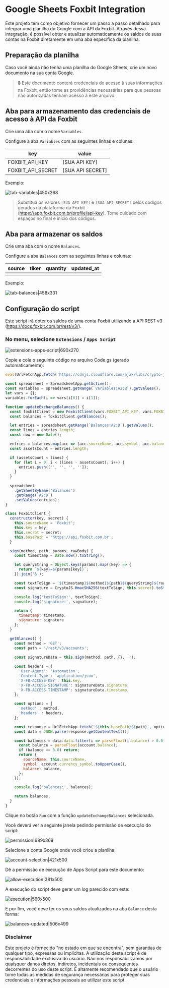 # Google Sheets Foxbit Integration

Este projeto tem como objetivo fornecer um passo a passo detalhado para integrar uma planilha do Google com a API da Foxbit. Através dessa integração, é possível obter e atualizar automaticamente os saldos de suas contas na Foxbit diretamente em uma aba específica da planilha.


## Preparação da planilha

Caso você ainda não tenha uma planilha do Google Sheets, crie um novo documento na sua conta Google.

> :lock:
> Este documento conterá credenciais de acesso à suas informações na Foxbit, então tome as providências necessárias para que pessoas não autorizadas tenham acesso à este arquivo.


## Aba para armazenamento das credenciais de acesso à API da Foxbit

Crie uma aba com o nome `Variables`.

Configure a aba `Variables` com as seguintes linhas e colunas:

|key|value|
|---|---|
|FOXBIT_API_KEY|[SUA API KEY]|
|FOXBIT_API_SECRET|[SUA API SECRET]|

Exemplo:

![tab-variables|450x268](./assets/tab-variables.png)

> Substitua os valores `[SUA API KEY]` e `[SUA API SECRET]` pelos códigos gerados na plataforma da Foxbit (https://app.foxbit.com.br/profile/api-key).
> Tome cuidado com espaços no final e início dos códigos.


## Aba para armazenar os saldos

Crie uma aba com o nome `Balances`.

Configure a aba `Balances` com as seguintes linhas e colunas:

|source|tiker|quantity|updated_at|
|---|---|---|---|
|||||

Exemplo:

![tab-balances|458x331](./assets/tab-balances.png)


## Configuração do script

Este script irá obter os saldos de uma conta Foxbit utilizando a API REST v3 (https://docs.foxbit.com.br/rest/v3/).


### No menu, selecione `Extensions` / `Apps Script`

![extensions-apps-script|690x270](./assets/extensions-apps-script.png)

Copie e cole o seguinte código no arquivo Code.gs (gerado automaticamente):

```javascript
eval(UrlFetchApp.fetch('https://cdnjs.cloudflare.com/ajax/libs/crypto-js/4.1.1/crypto-js.min.js').getContentText());

const spreadsheet = SpreadsheetApp.getActive();
const variables = spreadsheet.getRange(`Variables!A2:B`).getValues();
let vars = {};
variables.forEach(i => vars[i[0]] = i[1]);

function updateExchangeBalances() {
  const foxbitClient = new FoxbitClient(vars.FOXBIT_API_KEY, vars.FOXBIT_API_SECRET);
  const balances = foxbitClient.getBlances();

  let entries = spreadsheet.getRange(`Balances!A2:D`).getValues();
  const lines = entries.length;
  const now = new Date();

  entries = balances.map(acc => [acc.sourceName, acc.symbol, acc.balance, now]);
  const assetsCount = entries.length;

  if (assetsCount < lines) {
    for (let i = 0; i < (lines - assetsCount); i++) {
      entries.push(['', '', '', '']);
    }
  }
  
  spreadsheet
    .getSheetByName('Balances')
    .getRange(`A2:D`)
    .setValues(entries);
}

class FoxbitClient {
  constructor(key, secret) {
    this.sourceName = 'Foxbit';
    this.key = key;
    this.secret = secret;
    this.basePath = 'https://api.foxbit.com.br';
  }

  sign(method, path, params, rawBody) {
    const timestamp = Date.now().toString();

    let queryString = Object.keys(params).map((key) => {
      return `${key}=${params[key]}`;
    }).join('&');

    const textToSign = `${timestamp}${method}${path}${queryString}${rawBody}`;
    const signature = CryptoJS.HmacSHA256(textToSign, this.secret).toString();

    console.log('textToSign:', textToSign);
    console.log('signature:', signature);

    return {
      timestamp: timestamp,
      signature: signature
    };
  }

  getBlances() {
    const method = 'GET';
    const path = '/rest/v3/accounts';
    
    const signatureData = this.sign(method, path, {}, '');

    const headers = {
      'User-Agent': 'Automation',
      'Content-Type': 'application/json',
      'X-FB-ACCESS-KEY': this.key,
      'X-FB-ACCESS-SIGNATURE': signatureData.signature,
      'X-FB-ACCESS-TIMESTAMP': signatureData.timestamp,
    };

    const options = {
      'method' : method,
      'headers' : headers,
    };

    const response = UrlFetchApp.fetch(`${this.basePath}${path}`, options);
    const data = JSON.parse(response.getContentText());

    const balances = data.data.filter(i => parseFloat(i.balance) > 0.0).map(account => {
      const balance = parseFloat(account.balance);
      if (balance == 0.0) return;
      return {
        sourceName: this.sourceName,
        symbol: account.currency_symbol.toUpperCase(),
        balance: balance,
      };
    });

    console.log('balances:', balances);

    return balances;
  }
}
```

Clique no botão `Run` com a função `updateExchangeBalances` selecionada.

Você deverá ver a seguinte janela pedindo permissão de execução do script:

![permission|689x369](./assets/permission.png)

Selecione a conta Google onde você criou a planilha:

![account-selection|421x500](./assets/account-selection.png)

Dê a permissão de execução de Apps Script para este documento:

![allow-execution|381x500](./assets/allow-execution.png)

A execução do script deve gerar um log parecido com este:

![execution|560x500](./assets/execution.png)

E por fim, você deve ter os seus saldos atualizados na aba `Balance` desta forma:

![balances-updated|506x499](./assets/balances-updated.png)


### Disclaimer

Este projeto é fornecido "no estado em que se encontra", sem garantias de qualquer tipo, expressas ou implícitas. A utilização deste script é de responsabilidade exclusiva do usuário. Não nos responsabilizamos por quaisquer danos diretos, indiretos, incidentais ou consequentes decorrentes do uso deste script. É altamente recomendado que o usuário tome todas as medidas de segurança necessárias para proteger suas credenciais e informações pessoais ao utilizar este script.
